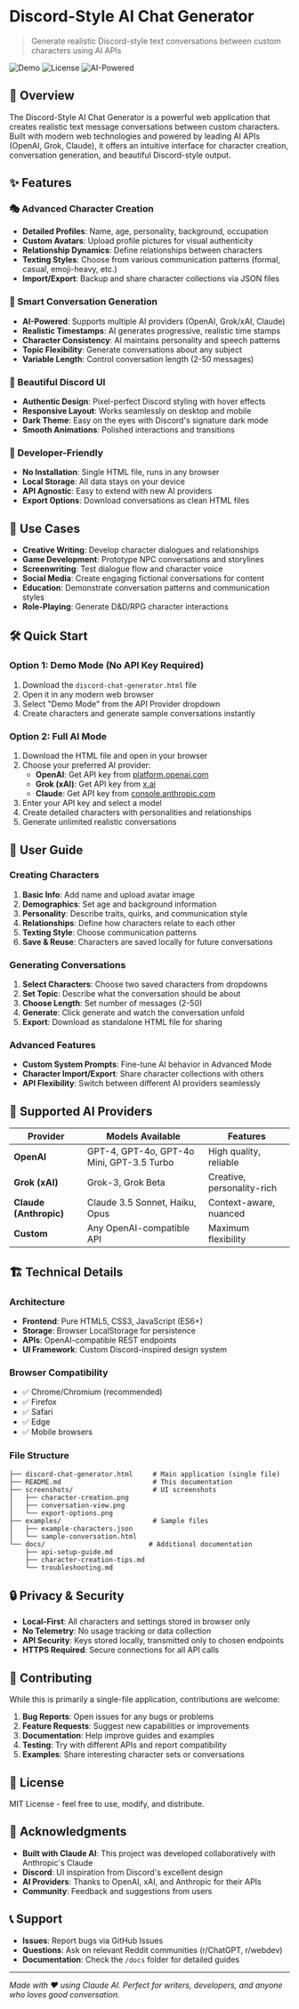 # Discord-Style AI Chat Generator

> Generate realistic Discord-style text conversations between custom characters using AI APIs

![Demo](https://img.shields.io/badge/Demo-Available-green) ![License](https://img.shields.io/badge/License-MIT-blue) ![AI-Powered](https://img.shields.io/badge/AI-Powered-purple)

## 🚀 Overview

The Discord-Style AI Chat Generator is a powerful web application that creates realistic text message conversations between custom characters. Built with modern web technologies and powered by leading AI APIs (OpenAI, Grok, Claude), it offers an intuitive interface for character creation, conversation generation, and beautiful Discord-style output.

## ✨ Features

### 🎭 Advanced Character Creation
- **Detailed Profiles**: Name, age, personality, background, occupation
- **Custom Avatars**: Upload profile pictures for visual authenticity
- **Relationship Dynamics**: Define relationships between characters
- **Texting Styles**: Choose from various communication patterns (formal, casual, emoji-heavy, etc.)
- **Import/Export**: Backup and share character collections via JSON files

### 💬 Smart Conversation Generation
- **AI-Powered**: Supports multiple AI providers (OpenAI, Grok/xAI, Claude)
- **Realistic Timestamps**: AI generates progressive, realistic time stamps
- **Character Consistency**: AI maintains personality and speech patterns
- **Topic Flexibility**: Generate conversations about any subject
- **Variable Length**: Control conversation length (2-50 messages)

### 🎨 Beautiful Discord UI
- **Authentic Design**: Pixel-perfect Discord styling with hover effects
- **Responsive Layout**: Works seamlessly on desktop and mobile
- **Dark Theme**: Easy on the eyes with Discord's signature dark mode
- **Smooth Animations**: Polished interactions and transitions

### 🔧 Developer-Friendly
- **No Installation**: Single HTML file, runs in any browser
- **Local Storage**: All data stays on your device
- **API Agnostic**: Easy to extend with new AI providers
- **Export Options**: Download conversations as clean HTML files

## 🎯 Use Cases

- **Creative Writing**: Develop character dialogues and relationships
- **Game Development**: Prototype NPC conversations and storylines
- **Screenwriting**: Test dialogue flow and character voice
- **Social Media**: Create engaging fictional conversations for content
- **Education**: Demonstrate conversation patterns and communication styles
- **Role-Playing**: Generate D&D/RPG character interactions

## 🛠️ Quick Start

### Option 1: Demo Mode (No API Key Required)
1. Download the `discord-chat-generator.html` file
2. Open it in any modern web browser
3. Select "Demo Mode" from the API Provider dropdown
4. Create characters and generate sample conversations instantly

### Option 2: Full AI Mode
1. Download the HTML file and open in your browser
2. Choose your preferred AI provider:
   - **OpenAI**: Get API key from [platform.openai.com](https://platform.openai.com)
   - **Grok (xAI)**: Get API key from [x.ai](https://x.ai)
   - **Claude**: Get API key from [console.anthropic.com](https://console.anthropic.com)
3. Enter your API key and select a model
4. Create detailed characters with personalities and relationships
5. Generate unlimited realistic conversations

## 📖 User Guide

### Creating Characters
1. **Basic Info**: Add name and upload avatar image
2. **Demographics**: Set age and background information
3. **Personality**: Describe traits, quirks, and communication style
4. **Relationships**: Define how characters relate to each other
5. **Texting Style**: Choose communication patterns
6. **Save & Reuse**: Characters are saved locally for future conversations

### Generating Conversations
1. **Select Characters**: Choose two saved characters from dropdowns
2. **Set Topic**: Describe what the conversation should be about
3. **Choose Length**: Set number of messages (2-50)
4. **Generate**: Click generate and watch the conversation unfold
5. **Export**: Download as standalone HTML file for sharing

### Advanced Features
- **Custom System Prompts**: Fine-tune AI behavior in Advanced Mode
- **Character Import/Export**: Share character collections with others
- **API Flexibility**: Switch between different AI providers seamlessly

## 🔌 Supported AI Providers

| Provider | Models Available | Features |
|----------|------------------|----------|
| **OpenAI** | GPT-4, GPT-4o, GPT-4o Mini, GPT-3.5 Turbo | High quality, reliable |
| **Grok (xAI)** | Grok-3, Grok Beta | Creative, personality-rich |
| **Claude (Anthropic)** | Claude 3.5 Sonnet, Haiku, Opus | Context-aware, nuanced |
| **Custom** | Any OpenAI-compatible API | Maximum flexibility |

## 🏗️ Technical Details

### Architecture
- **Frontend**: Pure HTML5, CSS3, JavaScript (ES6+)
- **Storage**: Browser LocalStorage for persistence
- **APIs**: OpenAI-compatible REST endpoints
- **UI Framework**: Custom Discord-inspired design system

### Browser Compatibility
- ✅ Chrome/Chromium (recommended)
- ✅ Firefox
- ✅ Safari
- ✅ Edge
- ✅ Mobile browsers

### File Structure
```
├── discord-chat-generator.html     # Main application (single file)
├── README.md                       # This documentation
├── screenshots/                    # UI screenshots
│   ├── character-creation.png
│   ├── conversation-view.png
│   └── export-options.png
├── examples/                       # Sample files
│   ├── example-characters.json
│   └── sample-conversation.html
└── docs/                          # Additional documentation
    ├── api-setup-guide.md
    ├── character-creation-tips.md
    └── troubleshooting.md
```

## 🔒 Privacy & Security

- **Local-First**: All characters and settings stored in browser only
- **No Telemetry**: No usage tracking or data collection
- **API Security**: Keys stored locally, transmitted only to chosen endpoints
- **HTTPS Required**: Secure connections for all API calls

## 🤝 Contributing

While this is primarily a single-file application, contributions are welcome:

1. **Bug Reports**: Open issues for any bugs or problems
2. **Feature Requests**: Suggest new capabilities or improvements
3. **Documentation**: Help improve guides and examples
4. **Testing**: Try with different APIs and report compatibility
5. **Examples**: Share interesting character sets or conversations

## 📜 License

MIT License - feel free to use, modify, and distribute.

## 🙏 Acknowledgments

- **Built with Claude AI**: This project was developed collaboratively with Anthropic's Claude
- **Discord**: UI inspiration from Discord's excellent design
- **AI Providers**: Thanks to OpenAI, xAI, and Anthropic for their APIs
- **Community**: Feedback and suggestions from users

## 📞 Support

- **Issues**: Report bugs via GitHub Issues
- **Questions**: Ask on relevant Reddit communities (r/ChatGPT, r/webdev)
- **Documentation**: Check the `/docs` folder for detailed guides

---

*Made with ❤️ using Claude AI. Perfect for writers, developers, and anyone who loves good conversation.*